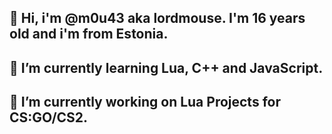 ## 👋 Hi, i'm @m0u43 aka lordmouse. I'm 16 years old and i'm from Estonia.
## 🌱 I’m currently learning Lua, C++ and JavaScript.
## 🔭 I’m currently working on Lua Projects for CS:GO/CS2.

